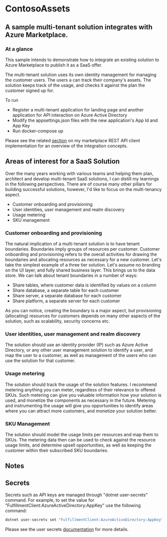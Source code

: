 # ContosoAssets

## A sample multi-tenant solution integrates with Azure Marketplace.

### At a glance

This sample intends to demonstrate how to integrate an existing solution to Azure Marketplace to publish it as a SaaS offer.

The multi-tenant solution uses its own identity management for managing the customer users. The users a can track their company's assets. The solution keeps track of the usage, and checks it against the plan the customer signed up for.

To run

- Register a multi-tenant application for landing page and another application for API interaction on Azure Active Directory
- Modify the appsettings.json files with the new application's App Id and App Key
- Run docker-compose up

Please see the related [section](https://github.com/Ercenk/AzureMarketplaceSaaSApiClient#integrating-a-software-as-a-solution-with-azure-marketplace) on my marketplace REST API client implementation for an overview of the integration concepts.  

## Areas of interest for a SaaS Solution

Over the many years working with various teams and helping them plan, architect and develop multi-tenant SaaS solutions, I can distill my learnings in the following perspectives. There are of course many other pillars for building successful solutions, however, I'd like to focus on the multi-tenancy aspect.

- Customer onboarding and provisioning
- User identities, user management and realm discovery
- Usage metering
- SKU management

### Customer onboarding and provisioning

 The natural implication of a multi-tenant solution is to have tenant boundaries. Boundaries imply groups of resources per customer. Customer onboarding and provisioning refers to the overall activities for drawing the boundaries and allocating resources as necessary for a new customer. Let's take the simplest example of a three tier solution. Let's assume no branding on the UI layer, and fully shared business layer. This brings us to the data store. We can talk about tenant boundaries in a number of ways:

- Share tables, where customer data is identified by values on a column
- Share database, a separate table for each customer
- Share server, a separate database for each customer
- Share platform, a separate server for each customer

As you can notice, creating the boundary is a major aspect, but provisioning (allocating) resources for customers depends on many other aspects of the solution, such as scalability, security concerns etc.

### User identities, user management and realm discovery

The solution should use an identity provider (IP) such as Azure Active Directory, or any other user management solution to identify a user, and map the user to a customer, as well as management of the users who can use the solution for that customer.

### Usage metering

The solution should track the usage of the solution features. I recommend metering anything you can meter, regardless of their relevance to offered SKUs. Such metering can give you valuable information how your solution is used, and monetize the components as necessary in the future. Metering and instrumenting the usage will give you opportunities to identify areas where you can attract more customers, and monetize your solution better.

### SKU Management

The solution should model the usage limits per resources and map them to SKUs. The metering data then can be used to check against the resource usage limits, and determine upsell opportunities, as well as keeping the customer within their subscribed SKU boundaries.

## Notes

## Secrets

Secrets such as API keys are managed through "dotnet user-secrets" command. For example, to set the value for "FulfillmentClient:AzureActiveDirectory:AppKey" use the following command:

``` sh
dotnet user-secrets set "FulfillmentClient:AzureActiveDirectory:AppKey" "secret here"
```

Please see the user secrets [documentation](https://docs.microsoft.com/en-us/aspnet/core/security/app-secrets?view=aspnetcore-2.2&tabs=windows) for more details.
